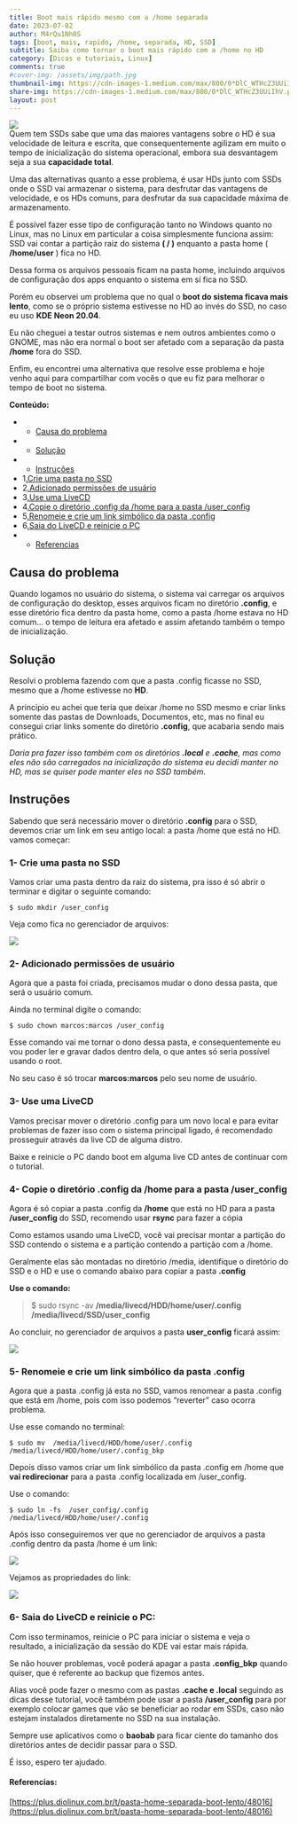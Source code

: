 ```yaml
---
title: Boot mais rápido mesmo com a /home separada
date: 2023-07-02
author: M4rQu1Nh0S
tags: [boot, mais, rapido, /home, separada, HD, SSD]
subtitle: Saiba como tornar o boot mais rápido com a /home no HD
category: [Dicas e tutoriais, Linux]
comments: true
#cover-img: /assets/img/path.jpg
thumbnail-img: https://cdn-images-1.medium.com/max/800/0*DlC_WTHcZ3UUiIhV.png
share-img: https://cdn-images-1.medium.com/max/800/0*DlC_WTHcZ3UUiIhV.png
layout: post
---
```


![](https://cdn-images-1.medium.com/max/800/0*DlC_WTHcZ3UUiIhV.png)<br/>
Quem tem SSDs sabe que uma das maiores vantagens sobre o HD é sua velocidade de leitura e escrita, que consequentemente agilizam em muito o tempo de inicialização do sistema operacional, embora sua desvantagem seja a sua **capacidade total**.

Uma das alternativas quanto a esse problema, é usar HDs junto com SSDs onde o SSD vai armazenar o sistema, para desfrutar das vantagens de velocidade, e os HDs comuns, para desfrutar da sua capacidade máxima de armazenamento.

É possível fazer esse tipo de configuração tanto no Windows quanto no Linux, mas no Linux em particular a coisa simplesmente funciona assim: SSD vai contar a partição raiz do sistema **( / )** enquanto a pasta home ( **/home/user** ) fica no HD.

Dessa forma os arquivos pessoais ficam na pasta home, incluindo arquivos de configuração dos apps enquanto o sistema em sí fica no SSD.

Porém eu observei um problema que no qual o **boot do sistema ficava mais lento**, como se o próprio sistema estivesse no HD ao invés do SSD, no caso eu uso **KDE Neon 20.04**.

Eu não cheguei a testar outros sistemas e nem outros ambientes como o GNOME, mas não era normal o boot ser afetado com a separação da pasta **/home** fora do SSD.

Enfim, eu encontrei uma alternativa que resolve esse problema e hoje venho aqui para compartilhar com vocês o que eu fiz para melhorar o tempo de boot no sistema.

**Conteúdo:**

- - [Causa do problema](#)
- - [Solução](#)
- - [Instruções](#)
- 1[.Crie uma pasta no SSD](#)
- 2[.Adicionado permissões de usuário](#)
- 3[.Use uma LiveCD](#)
- 4[.Copie o diretório .config da /home para a pasta /user_config](#)
- 5[.Renomeie e crie um link simbólico da pasta .config](#)
- 6[.Saia do LiveCD e reinicie o PC](#)
- - [Referencias](#)

## Causa do problema
Quando logamos no usuário do sistema, o sistema vai carregar os arquivos de configuração do desktop, esses arquivos ficam no diretório **.config**, e esse diretório fica dentro da pasta home, como a pasta /home estava no HD comum… o tempo de leitura era afetado e assim afetando também o tempo de inicialização.

## Solução
Resolvi o problema fazendo com que a pasta .config ficasse no SSD, mesmo que a /home estivesse no **HD**.

A principio eu achei que teria que deixar /home no SSD mesmo e criar links somente das pastas de Downloads, Documentos, etc, mas no final eu consegui criar links somente do diretório **.config**, que acabaria sendo mais prático.

_Daria pra fazer isso também com os diretórios_ **_.local_** _e_ **_.cache_**_, mas como eles não são carregados na inicialização do sistema eu decidi manter no HD, mas se quiser pode manter eles no SSD também._

## Instruções
Sabendo que será necessário mover o diretório **.config** para o SSD, devemos criar um link em seu antigo local: a pasta /home que está no HD. vamos começar:

### 1- Crie uma pasta no SSD
Vamos criar uma pasta dentro da raiz do sistema, pra isso é só abrir o terminar e digitar o seguinte comando:

    $ sudo mkdir /user_config

Veja como fica no gerenciador de arquivos:

![](https://cdn-images-1.medium.com/max/800/0*1dRjk5rR5X4e8c-u.png)

### 2- Adicionado permissões de usuário
Agora que a pasta foi criada, precisamos mudar o dono dessa pasta, que será o usuário comum.

Ainda no terminal digite o comando:

    $ sudo chown marcos:marcos /user_config

Esse comando vai me tornar o dono dessa pasta, e consequentemente eu vou poder ler e gravar dados dentro dela, o que antes só seria possível usando o root.

No seu caso é só trocar **marcos:marcos** pelo seu nome de usuário.

### 3- Use uma LiveCD
Vamos precisar mover o diretório .config para um novo local e para evitar problemas de fazer isso com o sistema principal ligado, é recomendado prosseguir através da live CD de alguma distro.

Baixe e reinicie o PC dando boot em alguma live CD antes de continuar com o tutorial.

### 4- Copie o diretório .config da /home para a pasta /user_config
Agora é só copiar a pasta .config da **/home** que está no HD para a pasta **/user_config** do SSD, recomendo usar **rsync** para fazer a cópia

Como estamos usando uma LiveCD, você vai precisar montar a partição do SSD contendo o sistema e a partição contendo a partição com a /home.

Geralmente elas são montadas no diretório /media, identifique o diretório do SSD e o HD e use o comando abaixo para copiar a pasta **.config**

**Use o comando:**

> $ sudo rsync -av **/media/livecd/HDD/home/user/.config** **/media/livecd/SSD/user_config**

Ao concluir, no gerenciador de arquivos a pasta **user_config** ficará assim:

![](https://cdn-images-1.medium.com/max/800/0*-HFrxC16tA4rEP0D.png)

### 5- Renomeie e crie um link simbólico da pasta .config
Agora que a pasta .config já esta no SSD, vamos renomear a pasta .config que está em /home, pois com isso podemos “reverter” caso ocorra problema.

Use esse comando no terminal:

    $ sudo mv  /media/livecd/HDD/home/user/.config /media/livecd/HDD/home/user/.config_bkp

Depois disso vamos criar um link simbólico da pasta .config em /home que **vai redirecionar** para a pasta .config localizada em /user_config.

Use o comando:

    $ sudo ln -fs  /user_config/.config /media/livecd/HDD/home/user/.config

Após isso conseguiremos ver que no gerenciador de arquivos a pasta .config dentro da pasta /home é um link:

![](https://cdn-images-1.medium.com/max/800/0*FsXPxogaDrlBXKSL.png)

Vejamos as propriedades do link:

![](https://cdn-images-1.medium.com/max/800/0*3PR2l0nGp5A0sFjn.png)

### 6- Saia do LiveCD e reinicie o PC:
Com isso terminamos, reinicie o PC para iniciar o sistema e veja o resultado, a inicialização da sessão do KDE vai estar mais rápida.

Se não houver problemas, você poderá apagar a pasta **.config_bkp** quando quiser, que é referente ao backup que fizemos antes.

Alias você pode fazer o mesmo com as pastas **.cache e .local** seguindo as dicas desse tutorial, você também pode usar a pasta **/user_config** para por exemplo colocar games que vão se beneficiar ao rodar em SSDs, caso não estejam instalados diretamente no SSD na sua instalação.

Sempre use aplicativos como o **baobab** para ficar ciente do tamanho dos diretórios antes de decidir passar para o SSD.

É isso, espero ter ajudado.

#### Referencias:
[https://plus.diolinux.com.br/t/pasta-home-separada-boot-lento/48016](https://plus.diolinux.com.br/t/pasta-home-separada-boot-lento/48016)

